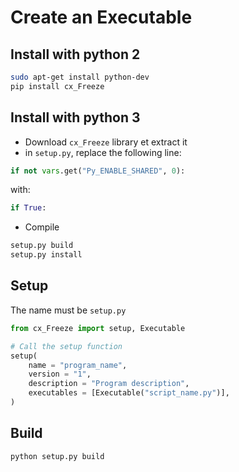 # Create an Executable

## Install with python 2

```bash
sudo apt-get install python-dev
pip install cx_Freeze
```

## Install with python 3

- Download `cx_Freeze` library et extract it
- in `setup.py`, replace the following line:

```python
if not vars.get("Py_ENABLE_SHARED", 0):
```

with:

```python
if True:
```
    
- Compile
```bash
setup.py build
setup.py install
```

## Setup

The name must be `setup.py`

```python
from cx_Freeze import setup, Executable

# Call the setup function
setup(
    name = "program_name",
    version = "1",
    description = "Program description",
    executables = [Executable("script_name.py")],
)
```

## Build

```bash
python setup.py build

```